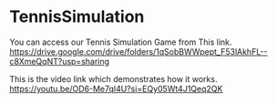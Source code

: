 # TennisSimulation

You can access our Tennis Simulation Game from This link.
https://drive.google.com/drive/folders/1qSobBWWpept_F53lAkhFL--c8XmeQqNT?usp=sharing

This is the video link which demonstrates how it works.
https://youtu.be/OD6-Me7ql4U?si=EQy05Wt4J1Qeq2QK

